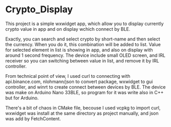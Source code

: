 # Crypto_Display
This project is a simple wxwidget app, which allow you to display currently crypto value in app and on display wchich connect by BLE.

Exactly, you can search and select crypto by short-name and then select the currency. When you do it, this combination will be added to list. Value for selected element in list is showing in app, and also on display with around 1 second frequency. The device include small OLED screen, and IRL receiver so you can switching between value in list, and remove it by IRL controller.

From technical point of view, I used curl to connecting with api.binance.com, nlohmann/json to convert package, wxwidget to gui controller, and winrt to create connect between devices by BLE. The device was make on Arduino Nano 33BLE, so program for it was write also in C++ but for Arduino.

There's a bit of chaos in CMake file, becouse I used vcpkg to import curl, wxwidget was install at the same directory as project manually, and json was add by FetchContent.
